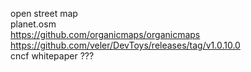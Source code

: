 open street map<br>
planet.osm<br>
https://github.com/organicmaps/organicmaps<br>
https://github.com/veler/DevToys/releases/tag/v1.0.10.0<br>
cncf whitepaper ???
